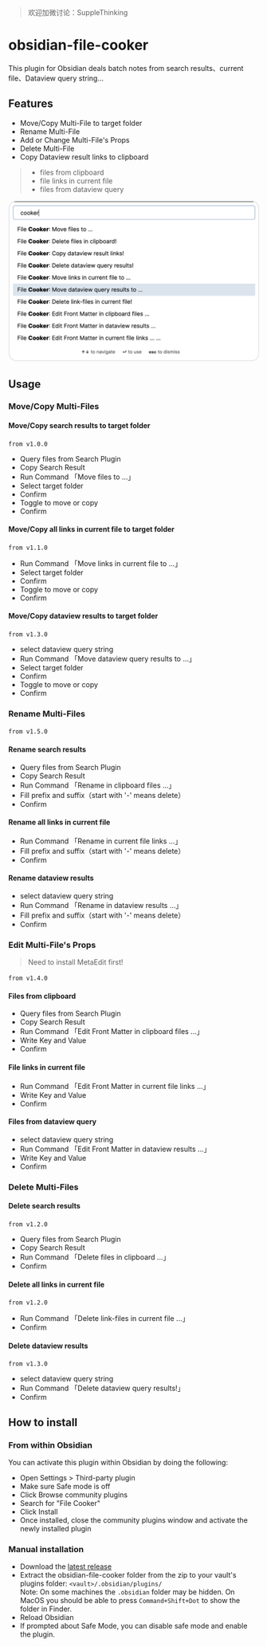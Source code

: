 > 欢迎加微讨论：SuppleThinking

# obsidian-file-cooker

This plugin for Obsidian deals batch notes from search results、current file、Dataview query string...
    
## Features

- Move/Copy Multi-File to target folder
- Rename Multi-File
- Add or Change Multi-File's Props
- Delete Multi-File
- Copy Dataview result links to clipboard

> - files from clipboard
> - file links in current file
> - files from dataview query

![obsidian-file-cooker Demo Image](demo.png)

## Usage

### Move/Copy Multi-Files
#### Move/Copy search results to target folder
`from v1.0.0`
- Query files from Search Plugin
- Copy Search Result
- Run Command 「Move files to ...」
- Select target folder
- Confirm
- Toggle to move or copy
- Confirm

#### Move/Copy all links in current file to target folder
`from v1.1.0`
- Run Command 「Move links in current file to ...」
- Select target folder
- Confirm
- Toggle to move or copy
- Confirm

#### Move/Copy dataview results to target folder
`from v1.3.0`
- select dataview query string
- Run Command 「Move dataview query results to ...」
- Select target folder
- Confirm
- Toggle to move or copy
- Confirm


### Rename Multi-Files
`from v1.5.0`
#### Rename search results
- Query files from Search Plugin
- Copy Search Result
- Run Command 「Rename in clipboard files ...」
- Fill prefix and suffix（start with '-' means delete）
- Confirm

#### Rename all links in current file
- Run Command 「Rename in current file links ...」
- Fill prefix and suffix（start with '-' means delete）
- Confirm

#### Rename dataview results
- select dataview query string
- Run Command 「Rename in dataview results ...」
- Fill prefix and suffix（start with '-' means delete）
- Confirm

### Edit Multi-File's Props

> Need to install MetaEdit first!

`from v1.4.0`
#### Files from clipboard
- Query files from Search Plugin
- Copy Search Result
- Run Command 「Edit Front Matter in clipboard files ...」
- Write Key and Value
- Confirm

#### File links in current file
- Run Command 「Edit Front Matter in current file links ...」
- Write Key and Value
- Confirm

#### Files from dataview query
- select dataview query string
- Run Command 「Edit Front Matter in dataview results ...」
- Write Key and Value
- Confirm

### Delete Multi-Files
#### Delete search results
`from v1.2.0`
- Query files from Search Plugin
- Copy Search Result
- Run Command 「Delete files in clipboard ...」
- Confirm

#### Delete all links in current file
`from v1.2.0`
- Run Command 「Delete link-files in current file ...」
- Confirm

#### Delete dataview results
`from v1.3.0`
- select dataview query string
- Run Command 「Delete dataview query results!」
- Confirm

## How to install

### From within Obsidian
You can activate this plugin within Obsidian by doing the following:
- Open Settings > Third-party plugin
- Make sure Safe mode is off
- Click Browse community plugins
- Search for "File Cooker"
- Click Install
- Once installed, close the community plugins window and activate the newly installed plugin

### Manual installation

- Download the [latest release](https://github.com/ivaneye/obsidian-files-cooker/releases/latest)
- Extract the obsidian-file-cooker folder from the zip to your vault's plugins folder: `<vault>/.obsidian/plugins/`  
Note: On some machines the `.obsidian` folder may be hidden. On MacOS you should be able to press `Command+Shift+Dot` to show the folder in Finder.
- Reload Obsidian
- If prompted about Safe Mode, you can disable safe mode and enable the plugin.